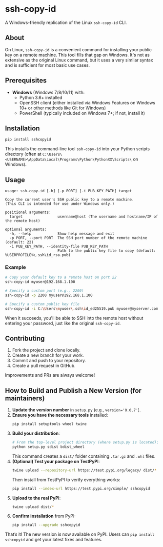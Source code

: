 # ssh-copy-id

A Windows-friendly replication of the Linux `ssh-copy-id` CLI.

## About

On Linux, `ssh-copy-id` is a convenient command for installing your public key on a remote machine. This tool fills that gap on Windows. It's not as extensive as the original Linux command, but it uses a very similar syntax and is sufficient for most basic use cases.

## Prerequisites

- **Windows** (Windows 7/8/10/11) with:
  - Python 3.6+ installed  
  - OpenSSH client (either installed via Windows Features on Windows 10+ or other methods like Git for Windows)
  - PowerShell (typically included on Windows 7+; if not, install it)

## Installation

```sh
pip install sshcopyid
```

This installs the command-line tool `ssh-copy-id` into your Python scripts directory (often at `C:\Users\<USERNAME>\AppData\Local\Programs\Python\PythonXX\Scripts\` on Windows).

## Usage

```
usage: ssh-copy-id [-h] [-p PORT] [-i PUB_KEY_PATH] target

Copy the current user's SSH public key to a remote machine.
(This CLI is intended for use under Windows only.)

positional arguments:
  target                username@host (The username and hostname/IP of the remote host)

optional arguments:
  -h, --help            Show help message and exit
  -p PORT, --port PORT  The SSH port number of the remote machine (default: 22)
  -i PUB_KEY_PATH, --identity-file PUB_KEY_PATH
                        Path to the public key file to copy (default: %USERPROFILE%\.ssh\id_rsa.pub)
```

### Example

```sh
# Copy your default key to a remote host on port 22
ssh-copy-id myuser@192.168.1.100

# Specify a custom port (e.g., 2200)
ssh-copy-id -p 2200 myuser@192.168.1.100

# Specify a custom public key file
ssh-copy-id -i C:\Users\myuser\.ssh\id_ed25519.pub myuser@myserver.com
```

When it succeeds, you'll be able to SSH into the remote host without entering your password, just like the original `ssh-copy-id`.

## Contributing

1. Fork the project and clone locally.  
2. Create a new branch for your work.  
3. Commit and push to your repository.  
4. Create a pull request in GitHub.  

Improvements and PRs are always welcome!

## How to Build and Publish a New Version (for maintainers)

1. **Update the version number** in `setup.py` (e.g., `version='0.0.7'`).
2. **Ensure you have the necessary tools** installed:
   ```sh
   pip install setuptools wheel twine
   ```
3. **Build your distribution**:
   ```sh
   # From the top-level project directory (where setup.py is located):
   python setup.py sdist bdist_wheel
   ```
   This command creates a `dist/` folder containing `.tar.gz` and `.whl` files.
4. **(Optional) Test your package on TestPyPI**:
   ```sh
   twine upload --repository-url https://test.pypi.org/legacy/ dist/*
   ```
   Then install from TestPyPI to verify everything works:
   ```sh
   pip install --index-url https://test.pypi.org/simple/ sshcopyid
   ```
5. **Upload to the real PyPI**:
   ```sh
   twine upload dist/*
   ```
6. **Confirm installation** from PyPI:
   ```sh
   pip install --upgrade sshcopyid
   ```

That’s it! The new version is now available on PyPI. Users can `pip install sshcopyid` and get your latest fixes and features.
